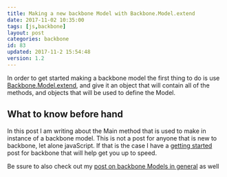 ```yaml
---
title: Making a new backbone Model with Backbone.Model.extend
date: 2017-11-02 10:35:00
tags: [js,backbone]
layout: post
categories: backbone
id: 83
updated: 2017-11-2 15:54:48
version: 1.2
---
```


In order to get started making a backbone model the first thing to do is use [Backbone.Model.extend](http://backbonejs.org/#Model-extend), and give it an object that will contain all of the methods, and objects that will be used to define the Model.

<!-- more -->

## What to know before hand

In this post I am writing about the Main method that is used to make in instance of a backbone model. This is not a post for anyone that is new to backbone, let alone javaScript. If that is the case I have a [getting started](/2017/11/01/backbone-getting-started/) post for backbone that will help get you up to speed.

Be ssure to also check out my [post on backbone Models in general](/2017/11/02/backbone-model/) as well